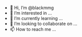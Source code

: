 - 👋 Hi, I’m @blackmmg
- 👀 I’m interested in ...
- 🌱 I’m currently learning ...
- 💞️ I’m looking to collaborate on ...
- 📫 How to reach me ...

<!---
blackmmg/blackmmg is a ✨ special ✨ repository because its `README.md` (this file) appears on your GitHub profile.
You can click the Preview link to take a look at your changes.
--->
